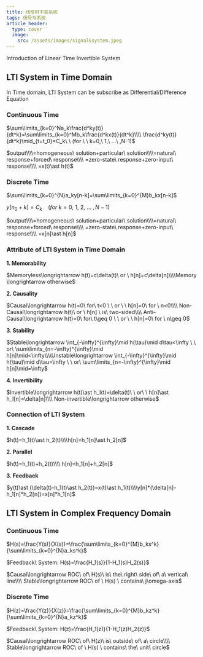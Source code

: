 ```yaml
---
title: 线性时不变系统
tags: 信号与系统
article_header:
  type: cover
  image:
    src: /assets/images/signal&system.jpeg
---
```


Introduction of Linear Time Invertible System

## LTI System in Time Domain

In Time domain, LTI System can be subscribe as Differential/DIfference Equation

### Continuous Time

$\sum\limits_{k=0}^Na_k\frac{d^ky(t)}{dt^k}=\sum\limits_{k=0}^Mb_k\frac{d^kx(t)}{dt^k}\\\\ \frac{d^ky(t)}{dt^k}\mid_{t=t_0}=C_k\ \ (for \ \ k=0,\ 1,\ ...\ ,N-1)$ 

$output\\\\=homogeneous\ solution+particular\ solution\\\\=natural\ response+forced\ response\\\\ =zero-state\ response+zero-input\ response\\\\ =x(t)\ast h(t)$ 

### Discrete Time

$\sum\limits_{k=0}^{N}a_ky[n-k]=\sum\limits_{k=0}^{M}b_kx[n-k]$

$y[n_0+k]=C_k\ \ \ \ (for \ k=0,\ 1,\ 2,\ ...\ ,N-1)$

$output\\\\=homogeneous\ solution+particular\ solution\\\\=natural\ response+forced\ response\\\\ =zero-state\ response+zero-input\ response\\\\ =x[n]\ast h[n]$ 

### Attribute of LTI System in Time Domain

**1. Memorability**

$Memoryless\longrightarrow h(t)=c\delta(t)\ or \ h[n]=c\delta[n]\\\\Memory \longrightarrow otherwise$ 

**2. Causality**

$Causal\longrightarrow h(t)=0\ for\ t<0 \ \ or \ \ h[n]=0\ for \ n<0\\\\ Non-Causal\longrightarrow h(t)\ or \ h[n] \ is\ two-sided\\\\ Anti-Causal\longrightarrow h(t)=0\ for\ t\geq 0 \ \ or \ \ h[n]=0\ for \ n\geq 0$

**3. Stability**

$Stable\longrightarrow \int_{-\infty}^{\infty}\mid h(\tau)\mid d\tau<\infty \ \ or\ \sum\limits_{n=-\infty}^{\infty}\mid h[n]\mid<\infty\\\\Unstable\longrightarrow \int_{-\infty}^{\infty}\mid h(\tau)\mid d\tau=\infty \ \  or\ \sum\limits_{n=-\infty}^{\infty}\mid h[n]\mid=\infty$

**4. Invertibility**

$Invertible\longrightarrow h(t)\ast h_I(t)=\delta(t)\ \ or\ \ h[n]\ast h_I[n]=\delta[n]\\\\ Non-invertible\longrightarrow otherwise$ 

### Connection of LTI System

**1. Cascade**

$h(t)=h_1(t)\ast h_2(t)\\\\h[n]=h_1[n]\ast h_2[n]$

**2. Parallel**

$h(t)=h_1(t)+h_2(t)\\\\ h[n]=h_1[n]+h_2[n]$

**3. Feedback**

$y(t)\ast (\delta(t)-h_1(t)\ast h_2(t))=x(t)\ast h_1(t)\\\\y[n]*(\delta[n]-h_1[n]*h_2[n])=x[n]*h_1[n]$

## LTI System in Complex Frequency Domain

### Continuous Time

$H(s)=\frac{Y(s)}{X(s)}=\frac{\sum\limits_{k=0}^{M}b_ks^k}{\sum\limits_{k=0}^{N}a_ks^k}$

$Feedback\ System: H(s)=\frac{H_1(s)}{1-H_1(s)H_2(s)}$

$Causal\longrightarrow ROC\ of\ H(s)\ is\ the\ right\ side\ of\ a\ vertical\ line\\\\ Stable\longrightarrow ROC\ of \ H(s) \ contains\ j\omega-axis$

### Discrete Time

$H(z)=\frac{Y(z)}{X(z)}=\frac{\sum\limits_{k=0}^{M}b_kz^k}{\sum\limits_{k=0}^{N}a_kz^k}$

$Feedback\ System: H(z)=\frac{H_1(z)}{1-H_1(z)H_2(z)}$

$Causal\longrightarrow ROC\ of\ H(z)\ is\ outside\ of\ a\ circle\\\\ Stable\longrightarrow ROC\ of \ H(s) \ contains\ the\ unit\ circle$